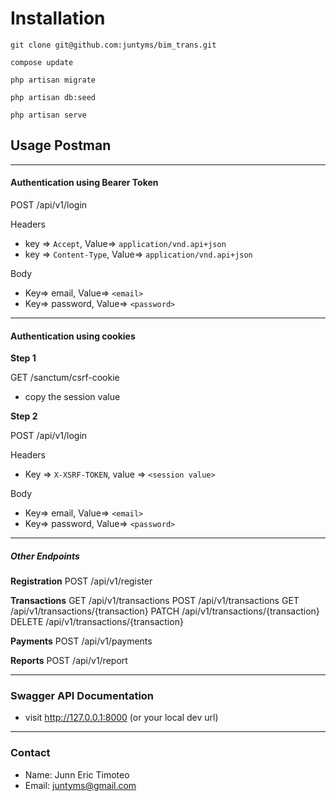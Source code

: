 # Installation
`git clone git@github.com:juntyms/bim_trans.git`

`compose update`

`php artisan migrate`

`php artisan db:seed`

`php artisan serve`

## Usage Postman
---
#### Authentication using Bearer Token
POST /api/v1/login

Headers
- key => `Accept`, Value=> `application/vnd.api+json`
- key => `Content-Type`, Value=> `application/vnd.api+json`

Body
- Key=> email, Value=> `<email>`
- Key=> password, Value=> `<password>`

---
#### Authentication using cookies
**Step 1**

GET /sanctum/csrf-cookie
- copy the session value

**Step 2**

POST /api/v1/login

Headers
- Key => `X-XSRF-TOKEN`, value => `<session value>`

Body
- Key=> email, Value=> `<email>`
- Key=> password, Value=> `<password>`

---

##### Other Endpoints
**Registration**
POST /api/v1/register

**Transactions**
GET /api/v1/transactions
POST /api/v1/transactions
GET /api/v1/transactions/{transaction}
PATCH /api/v1/transactions/{transaction}
DELETE /api/v1/transactions/{transaction}

**Payments**
POST /api/v1/payments

**Reports**
POST /api/v1/report

---
### Swagger API Documentation

- visit http://127.0.0.1:8000 (or your local dev url)

---
### Contact
- Name: Junn Eric Timoteo
- Email: juntyms@gmail.com
